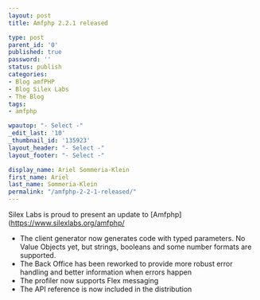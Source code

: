 ```yaml
---
layout: post
title: Amfphp 2.2.1 released

type: post
parent_id: '0'
published: true
password: ''
status: publish
categories:
- Blog amfPHP
- Blog Silex Labs
- The Blog
tags:
- amfphp

wpautop: "- Select -"
_edit_last: '10'
_thumbnail_id: '135923'
layout_header: "- Select -"
layout_footer: "- Select -"

display_name: Ariel Sommeria-Klein
first_name: Ariel
last_name: Sommeria-Klein
permalink: "/amfphp-2-2-1-released/"
---
```


Silex Labs is proud to present an update to [Amfphp](https://www.silexlabs.org/amfphp/


*   The client generator now generates code with typed parameters. No Value Objects yet, but strings, booleans and some number formats are supported.
*   The Back Office has been reworked to provide more robust error handling and better information when errors happen
*   The profiler now supports Flex messaging
*   The API reference is now included in the distribution